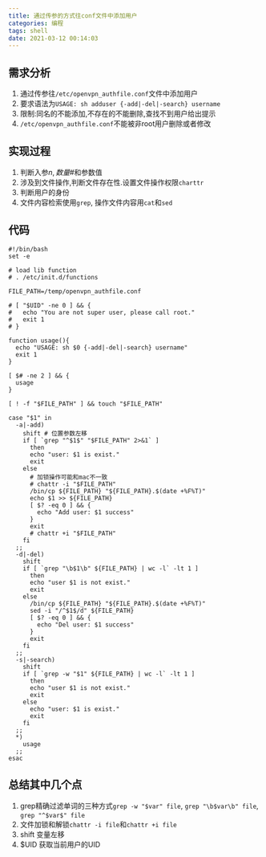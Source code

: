 ```yaml
---
title: 通过传参的方式往conf文件中添加用户
categories: 编程
tags: shell
date: 2021-03-12 00:14:03
---
```

## 需求分析
1. 通过传参往`/etc/openvpn_authfile.conf`文件中添加用户
2. 要求语法为`USAGE: sh adduser {-add|-del|-search} username`
3. 限制:同名的不能添加,不存在的不能删除,查找不到用户给出提示
4. `/etc/openvpn_authfile.conf`不能被非root用户删除或者修改

## 实现过程
1. 判断入参$n, 数量$#和参数值
2. 涉及到文件操作,判断文件存在性.设置文件操作权限`charttr`
3. 判断用户的身份
4. 文件内容检索使用`grep`, 操作文件内容用`cat`和`sed`

## 代码
```shell
#!/bin/bash
set -e

# load lib function
# . /etc/init.d/functions

FILE_PATH=/temp/openvpn_authfile.conf

# [ "$UID" -ne 0 ] && {
#   echo "You are not super user, please call root."
#   exit 1
# }

function usage(){
  echo "USAGE: sh $0 {-add|-del|-search} username"
  exit 1
}

[ $# -ne 2 ] && {
  usage
}

[ ! -f "$FILE_PATH" ] && touch "$FILE_PATH"

case "$1" in
  -a|-add)
    shift # 位置参数左移
    if [ `grep "^$1$" "$FILE_PATH" 2>&1` ]
      then
      echo "user: $1 is exist."
      exit
    else
      # 加锁操作可能和mac不一致
      # chattr -i "$FILE_PATH"
      /bin/cp ${FILE_PATH} "${FILE_PATH}.$(date +%F%T)"
      echo $1 >> ${FILE_PATH}
      [ $? -eq 0 ] && {
        echo "Add user: $1 success"
      }
      exit
      # chattr +i "$FILE_PATH"
    fi
  ;;
  -d|-del)
    shift
    if [ `grep "\b$1\b" ${FILE_PATH} | wc -l` -lt 1 ]
      then
      echo "user $1 is not exist."
      exit
    else
      /bin/cp ${FILE_PATH} "${FILE_PATH}.$(date +%F%T)"
      sed -i "/^$1$/d" ${FILE_PATH}
      [ $? -eq 0 ] && {
        echo "Del user: $1 success"
      }
      exit
    fi  
  ;;
  -s|-search)
    shift
    if [ `grep -w "$1" ${FILE_PATH} | wc -l` -lt 1 ]
      then
      echo "user $1 is not exist."
      exit
    else
      echo "user: $1 is exist."
      exit
    fi  
  ;;
  *)
    usage
  ;;
esac
```

## 总结其中几个点
1. grep精确过滤单词的三种方式`grep -w "$var" file`, `grep "\b$var\b" file`, `grep "^$var$" file`
2. 文件加锁和解锁`chattr -i file`和`chattr +i file`
3. shift 变量左移
4. $UID 获取当前用户的UID
